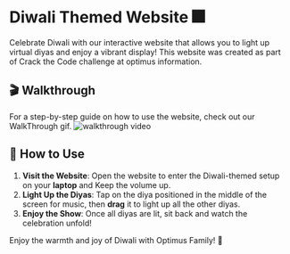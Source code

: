 # Diwali Themed Website 🎆

Celebrate Diwali with our interactive website that allows you to light up virtual diyas and enjoy a vibrant display! This website was created as part of Crack the Code challenge at optimus information.

## 🎬 Walkthrough
For a step-by-step guide on how to use the website, check out our WalkThrough gif.
![walkthrough video](./Assets/WalkThrough.gif)

## 🎉 How to Use
1. **Visit the Website**: Open the website to enter the Diwali-themed setup on your **laptop** and Keep the volume up.
2. **Light Up the Diyas**: Tap on the diya positioned in the middle of the screen for music, then **drag** it to light up all the other diyas.
3. **Enjoy the Show**: Once all diyas are lit, sit back and watch the celebration unfold!

Enjoy the warmth and joy of Diwali with Optimus Family! 🎊